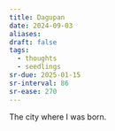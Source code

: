 ```yaml
---
title: Dagupan
date: 2024-09-03
aliases: 
draft: false
tags:
  - thoughts
  - seedlings
sr-due: 2025-01-15
sr-interval: 86
sr-ease: 270
---
```

The city where I was born.